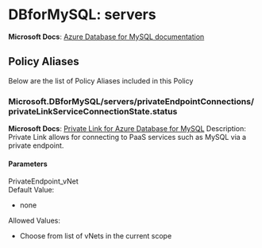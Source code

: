 # DBforMySQL: servers
**Microsoft Docs**: [Azure Database for MySQL documentation](https://docs.microsoft.com/en-us/azure/mysql/)

## Policy Aliases
Below are the list of Policy Aliases included in this Policy

### Microsoft.DBforMySQL/servers/privateEndpointConnections/privateLinkServiceConnectionState.status
**Microsoft Docs**: [Private Link for Azure Database for MySQL](https://docs.microsoft.com/en-us/azure/mysql/concepts-data-access-security-private-link)
Description: Private Link allows for connecting to PaaS services such as MySQL via a private endpoint. <br>

#### Parameters
PrivateEndpoint_vNet<br>
Default Value:
* none

Allowed Values:
* Choose from list of vNets in the current scope